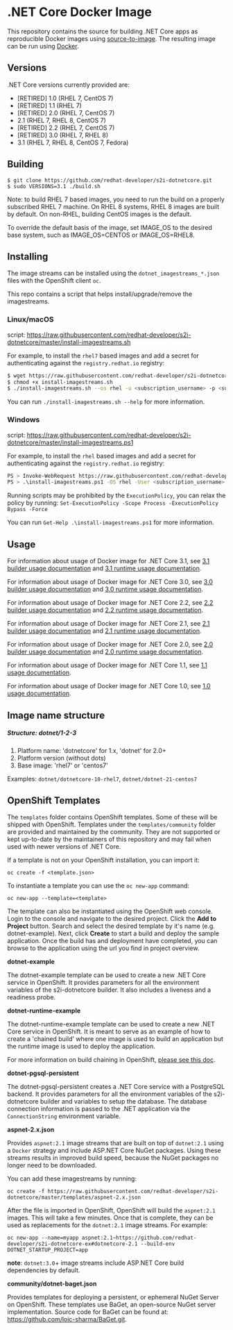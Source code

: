 .NET Core Docker Image
======================

This repository contains the source for building .NET Core apps as reproducible
Docker images using
[source-to-image](https://github.com/openshift/source-to-image).  The resulting
image can be run using [Docker](http://docker.io).

Versions
----------------

.NET Core versions currently provided are:

* [RETIRED] 1.0 (RHEL 7, CentOS 7)
* [RETIRED] 1.1 (RHEL 7)
* [RETIRED] 2.0 (RHEL 7, CentOS 7)
* 2.1 (RHEL 7, RHEL 8, CentOS 7)
* [RETIRED] 2.2 (RHEL 7, CentOS 7)
* [RETIRED] 3.0 (RHEL 7, RHEL 8)
* 3.1 (RHEL 7, RHEL 8, CentOS 7, Fedora)

Building
----------------

```
$ git clone https://github.com/redhat-developer/s2i-dotnetcore.git
$ sudo VERSIONS=3.1 ./build.sh
```

Note: to build RHEL 7 based images, you need to run the build on a
properly subscribed RHEL 7 machine. On RHEL 8 systems, RHEL 8 images
are built by default. On non-RHEL, building CentOS images is the default.

To override the default basis of the image, set IMAGE_OS to the desired
base system, such as IMAGE_OS=CENTOS or IMAGE_OS=RHEL8.

Installing
----------------

The image streams can be installed using the `dotnet_imagestreams_*.json` files with the OpenShift client `oc`.

This repo contains a script that helps install/upgrade/remove the imagestreams.

### Linux/macOS

script: https://raw.githubusercontent.com/redhat-developer/s2i-dotnetcore/master/install-imagestreams.sh

For example, to install the `rhel7` based images and add a secret for authenticating against the `registry.redhat.io` registry:

```sh
$ wget https://raw.githubusercontent.com/redhat-developer/s2i-dotnetcore/master/install-imagestreams.sh
$ chmod +x install-imagestreams.sh
$ ./install-imagestreams.sh --os rhel -u <subscription_username> -p <subscription_password>
```

You can run `./install-imagestreams.sh --help` for more information.

### Windows

script: https://raw.githubusercontent.com/redhat-developer/s2i-dotnetcore/master/install-imagestreams.ps1

For example, to install the `rhel` based images and add a secret for authenticating against the `registry.redhat.io` registry:

```sh
PS > Invoke-WebRequest https://raw.githubusercontent.com/redhat-developer/s2i-dotnetcore/master/install-imagestreams.ps1 -UseBasicParsing -OutFile install-imagestreams.ps1
PS > .\install-imagestreams.ps1 -OS rhel -User <subscription_username> -Password <subscription_password>
```

Running scripts may be prohibited by the `ExecutionPolicy`, you can relax the policy by running: `Set-ExecutionPolicy -Scope Process -ExecutionPolicy Bypass -Force`

You can run `Get-Help .\install-imagestreams.ps1` for more information.

Usage
---------------------------------

For information about usage of Docker image for .NET Core 3.1,
see [3.1 builder usage documentation](3.1/build/README.md) and
[3.1 runtime usage documentation](3.1/runtime/README.md).

For information about usage of Docker image for .NET Core 3.0,
see [3.0 builder usage documentation](3.0/build/README.md) and
[3.0 runtime usage documentation](3.0/runtime/README.md).

For information about usage of Docker image for .NET Core 2.2,
see [2.2 builder usage documentation](2.2/build/README.md) and
[2.2 runtime usage documentation](2.2/runtime/README.md).

For information about usage of Docker image for .NET Core 2.1,
see [2.1 builder usage documentation](2.1/build/README.md) and
[2.1 runtime usage documentation](2.1/runtime/README.md).

For information about usage of Docker image for .NET Core 2.0,
see [2.0 builder usage documentation](2.0/build/README.md) and
[2.0 runtime usage documentation](2.0/runtime/README.md).

For information about usage of Docker image for .NET Core 1.1,
see [1.1 usage documentation](1.1/README.md).

For information about usage of Docker image for .NET Core 1.0,
see [1.0 usage documentation](1.0/README.md).

Image name structure
------------------------

##### Structure: dotnet/1-2-3

1. Platform name: 'dotnetcore' for 1.x, 'dotnet' for 2.0+
2. Platform version (without dots)
3. Base image: 'rhel7' or 'centos7'

Examples: `dotnet/dotnetcore-10-rhel7`, `dotnet/dotnet-21-centos7`

OpenShift Templates
-------------------

The `templates` folder contains OpenShift templates. Some of these will be shipped with OpenShift.
Templates under the `templates/community` folder are provided and maintained by the community.
They are not supported or kept up-to-date by the maintainers of this repository and may fail when
used with newer versions of .NET Core.

If a template is not on your OpenShift installation, you can import it:

```
oc create -f <template.json>
```

To instantiate a template you can use the `oc new-app` command:

```
oc new-app --template=<template>
```

The template can also be instantiated using the OpenShift web console. Login to the console and
navigate to the desired project. Click the **Add to Project** button. Search and select the desired template by it's name (e.g. dotnet-example).
Next, click **Create** to start a build and deploy the sample application. Once the build has and deployment
have completed, you can browse to the application using the url you find in project overview.

**dotnet-example**

The dotnet-example template can be used to create a new .NET Core service in OpenShift. It provides parameters for all the environment
variables of the s2i-dotnetcore builder. It also includes a liveness and a readiness probe.

**dotnet-runtime-example**

The dotnet-runtime-example template can be used to create a new .NET Core service in OpenShift. It is meant to serve as an example of
how to create a 'chained build' where one image is used to build an application but the runtime image is used to deploy the application.

For more information on build chaining in OpenShift, [please see this doc](https://docs.openshift.org/latest/dev_guide/builds/advanced_build_operations.html#dev-guide-chaining-builds).

**dotnet-pgsql-persistent**

The dotnet-pgsql-persistent creates a .NET Core service with a PostgreSQL backend. It provides parameters for all the environment
variables of the s2i-dotnetcore builder and variables to setup the database. The database connection information is passed to the
.NET application via the `ConnectionString` environment variable.

**aspnet-2.x.json**

Provides `aspnet:2.1` image streams that are built on top of `dotnet:2.1` using a `Docker` strategy and include
ASP.NET Core NuGet packages. Using these streams results in improved build speed, because the NuGet packages no longer need to be downloaded.

You can add these imagestreams by running:
```
oc create -f https://raw.githubusercontent.com/redhat-developer/s2i-dotnetcore/master/templates/aspnet-2.x.json
```

After the file is imported in OpenShift, OpenShift will build the `aspnet:2.1` images. This will take a few minutes. Once that is
complete, they can be used as replacements for the `dotnet:2.1` image streams. For example:

```
oc new-app --name=myapp aspnet:2.1~https://github.com/redhat-developer/s2i-dotnetcore-ex#dotnetcore-2.1 --build-env DOTNET_STARTUP_PROJECT=app
```

**note**: `dotnet:3.0`+ image streams include ASP.NET Core build dependencies by default.

**community/dotnet-baget.json**

Provides templates for deploying a persistent, or ephemeral NuGet Server on OpenShift. These templates use BaGet,
an open-source NuGet server implementation. Source code for BaGet can be found at: https://github.com/loic-sharma/BaGet.git.

